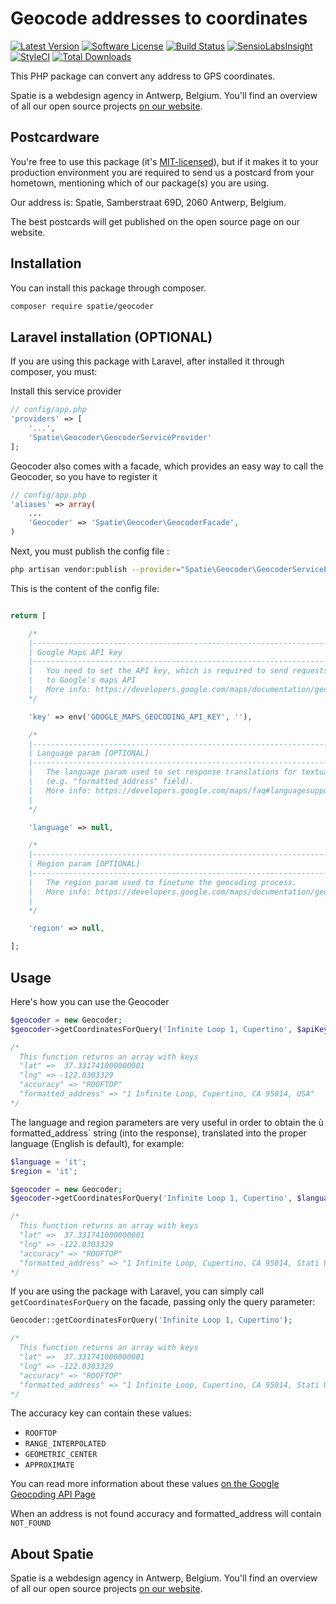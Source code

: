 # Geocode addresses to coordinates

[![Latest Version](https://img.shields.io/github/release/spatie/geocoder.svg?style=flat-square)](https://github.com/spatie/geocoder/releases)
[![Software License](https://img.shields.io/badge/license-MIT-brightgreen.svg?style=flat-square)](LICENSE.md)
[![Build Status](https://img.shields.io/travis/spatie/geocoder/master.svg?style=flat-square)](https://travis-ci.org/spatie/geocoder)
[![SensioLabsInsight](https://img.shields.io/sensiolabs/i/c0e7c71d-351a-4996-9d74-24abfa074410.svg?style=flat-square)](https://insight.sensiolabs.com/projects/c0e7c71d-351a-4996-9d74-24abfa074410)
[![StyleCI](https://styleci.io/repos/19355432/shield)](https://styleci.io/repos/19355432)
[![Total Downloads](https://img.shields.io/packagist/dt/spatie/geocoder.svg?style=flat-square)](https://packagist.org/packages/spatie/geocoder)

This PHP package can convert any address to GPS coordinates.

Spatie is a webdesign agency in Antwerp, Belgium. You'll find an overview of all our open source projects [on our website](https://spatie.be/opensource).

## Postcardware

You're free to use this package (it's [MIT-licensed](LICENSE.md)), but if it makes it to your production environment you are required to send us a postcard from your hometown, mentioning which of our package(s) you are using.

Our address is: Spatie, Samberstraat 69D, 2060 Antwerp, Belgium.

The best postcards will get published on the open source page on our website.

## Installation

You can install this package through composer.

```bash
composer require spatie/geocoder
```
## Laravel installation (OPTIONAL)

If you are using this package with Laravel, after installed it through composer, you must:

Install this service provider

```php
// config/app.php
'providers' => [
    '...',
    'Spatie\Geocoder\GeocoderServiceProvider'
];
```

Geocoder also comes with a facade, which provides an easy way to call the Geocoder, so you have to register it


```php
// config/app.php
'aliases' => array(
	...
	'Geocoder' => 'Spatie\Geocoder\GeocoderFacade',
)
```

Next, you must publish the config file :

```bash
php artisan vendor:publish --provider="Spatie\Geocoder\GeocoderServiceProvider" --tag="config"
```

This is the content of the config file:

```php

return [

    /*
    |--------------------------------------------------------------------------
    | Google Maps API key
    |--------------------------------------------------------------------------
    |   You need to set the API key, which is required to send requests
    |   to Google's maps API
    |   More info: https://developers.google.com/maps/documentation/geocoding/intro#geocoding
    */

    'key' => env('GOOGLE_MAPS_GEOCODING_API_KEY', ''),

    /*
    |--------------------------------------------------------------------------
    | Language param [OPTIONAL]
    |--------------------------------------------------------------------------
    |   The language param used to set response translations for textual data
    |   (e.g. "formatted_address" field).
    |   More info: https://developers.google.com/maps/faq#languagesupport
    |
    */

    'language' => null,

    /*
    |--------------------------------------------------------------------------
    | Region param [OPTIONAL]
    |--------------------------------------------------------------------------
    |   The region param used to finetune the geocoding process.
    |   More info: https://developers.google.com/maps/documentation/geocoding/intro#RegionCodes
    |
    */

    'region' => null,

];
```


## Usage

Here's how you can use the Geocoder

```php
$geocoder = new Geocoder;
$geocoder->getCoordinatesForQuery('Infinite Loop 1, Cupertino', $apiKey);

/* 
  This function returns an array with keys
  "lat" =>  37.331741000000001
  "lng" => -122.0303329
  "accuracy" => "ROOFTOP"
  "formatted_address" => "1 Infinite Loop, Cupertino, CA 95014, USA"
*/
```

The language and region parameters are very useful in order to obtain the  ù formatted_address` string (into the response), translated into the proper language (English is default), for example:

```php
$language = 'it';
$region = 'it';

$geocoder = new Geocoder;
$geocoder->getCoordinatesForQuery('Infinite Loop 1, Cupertino', $language, $region, $apiKey);

/* 
  This function returns an array with keys
  "lat" =>  37.331741000000001
  "lng" => -122.0303329
  "accuracy" => "ROOFTOP"
  "formatted_address" => "1 Infinite Loop, Cupertino, CA 95014, Stati Uniti"
*/
```

If you are using the package with Laravel, you can simply call  `getCoordinatesForQuery`  on the facade, passing only the query parameter:

```php
Geocoder::getCoordinatesForQuery('Infinite Loop 1, Cupertino');

/* 
  This function returns an array with keys
  "lat" =>  37.331741000000001
  "lng" => -122.0303329
  "accuracy" => "ROOFTOP"
  "formatted_address" => "1 Infinite Loop, Cupertino, CA 95014, Stati Uniti"
*/
```

The accuracy key can contain these values:
- `ROOFTOP`
- `RANGE_INTERPOLATED`
- `GEOMETRIC_CENTER`
- `APPROXIMATE`

You can read more information about these values [on the Google Geocoding API Page](https://developers.google.com/maps/documentation/geocoding/ "Google Geocoding API")

When an address is not found accuracy and formatted_address will contain `NOT_FOUND`

## About Spatie
Spatie is a webdesign agency in Antwerp, Belgium. You'll find an overview of all our open source projects [on our website](https://spatie.be/opensource).

